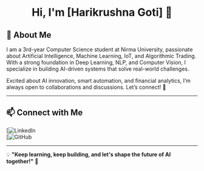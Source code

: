<h1 align="center">Hi, I'm [Harikrushna Goti] 👋</h1>


## 🚀 About Me  

I am a 3rd-year Computer Science student at Nirma University, passionate about Artificial Intelligence, Machine Learning, IoT, and Algorithmic Trading. With a strong foundation in Deep Learning, NLP, and Computer Vision, I specialize in building AI-driven systems that solve real-world challenges.

Excited about AI innovation, smart automation, and financial analytics, I’m always open to collaborations and discussions. Let’s connect! 🚀


---

## 📫 Connect with Me  

[![LinkedIn](https://www.linkedin.com/in/harikrushna-goti-4a87432b4/)  
[![GitHub](https://github.com/Harikrushna2272)  

---

💡 **"Keep learning, keep building, and let's shape the future of AI together!"** 🚀  


<!--
**Harikrushna2272/Harikrushna2272** is a ✨ _special_ ✨ repository because its `README.md` (this file) appears on your GitHub profile.

Here are some ideas to get you started:

- 🔭 I’m currently working on ...
- 🌱 I’m currently learning ...
- 👯 I’m looking to collaborate on ...
- 🤔 I’m looking for help with ...
- 💬 Ask me about ...
- 📫 How to reach me: ...
- 😄 Pronouns: ...
- ⚡ Fun fact: ...
-->
